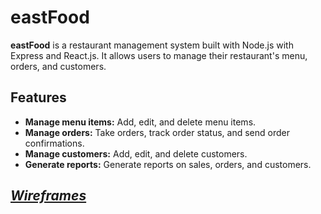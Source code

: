 # eastFood
**eastFood** is a restaurant management system built with Node.js with Express and React.js. It allows users to manage their restaurant's menu, orders, and customers.

## Features
* **Manage menu items:** Add, edit, and delete menu items.
* **Manage orders:** Take orders, track order status, and send order confirmations.
* **Manage customers:** Add, edit, and delete customers.
* **Generate reports:** Generate reports on sales, orders, and customers.

## [_Wireframes_](https://www.figma.com/file/Bm8ylMPWT96rLJBJ3OizaG/EastFood?type=design&node-id=0%3A1&t=v77PyO5hIkMERDju-1)
